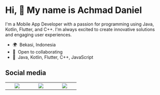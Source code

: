 Hi, 👋 My name is Achmad Daniel
=============================================================================================================================

I'm a Mobile App Developer with a passion for programming using Java, Kotlin, Flutter, and C++. I'm always excited to create innovative solutions and engaging user experiences.

* 🌍  Bekasi, Indonesia
* 🤝  Open to collaborating
* 🧠  Java, Kotlin, Flutter, C++, JavaScript

## Social media

<p align='center'>
	<table width="100">
		<tr>
			<td align='center' width="60">
				<a href="https://twitter.com/achmaddaniel24"><img src="https://img.icons8.com/external-tal-revivo-color-tal-revivo/100/000000/external-twitter-an-american-online-news-and-social-networking-service-logo-color-tal-revivo.png"/></a>
			</td>
			<td align='center' width="60">
				<a href="https://www.instagram.com/niel.dev_"><img src="https://img.icons8.com/fluency/96/000000/instagram-new.png"/></a>
			</td>
			<td align='center' width="60">
				<a href="https://youtube.com/@kudanil24"><img src="https://upload.wikimedia.org/wikipedia/commons/0/09/YouTube_full-color_icon_%282017%29.svg"/></a>
			</td>
		</tr>
	</table>
</p>
